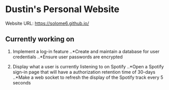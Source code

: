 # Dustin's Personal Website

Website URL: <https://solome6.github.io/>

## Currently working on

1. Implement a log-in feature
..*Create and maintain a database for user credentials
..*Ensure user passwords are encrypted

2. Display what a user is currently listening to on Spotify
..*Open a Spotify sign-in page that will have a authorization retention time of 30-days
..*Make a web socket to refresh the display of the Spotify track every 5 seconds
